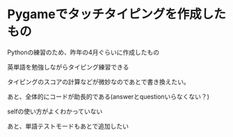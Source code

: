 # Pygameでタッチタイピングを作成したもの

Pythonの練習のため、昨年の4月ぐらいに作成したもの

英単語を勉強しながらタイピング練習できる

タイピングのスコアの計算などが微妙なのであとで書き換えたい。

あと、全体的にコードが助長的である(answerとquestionいらなくない？)

selfの使い方がよくわかっていない

あと、単語テストモードもあとで追加したい